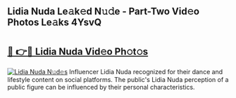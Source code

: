 ## Lidia Nuda Le𝚊k𝚎d N𝚞𝚍e - Part-Two Vid𝚎o Photos Le𝚊ks 4YsvQ

# <h2><a href="http://fbfxnpk.evod.top/?m=Lidia+Nuda">🔗 👉🔴 Lidia Nuda Vid𝚎o Ph𝚘t𝚘s</a></h2>

[![Lidia Nuda N𝚞d𝚎s](https://i.imgur.com/8V9OHl7.gif)](http://fbfxnpk.evod.top/?m=Lidia+Nuda)
Influencer Lidia Nuda recognized for their dance and lifestyle content on social platforms. The public's Lidia Nuda perception of a public figure can be influenced by their personal characteristics. 
